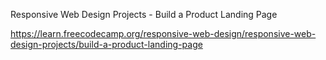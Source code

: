 Responsive Web Design Projects - Build a Product Landing Page

https://learn.freecodecamp.org/responsive-web-design/responsive-web-design-projects/build-a-product-landing-page